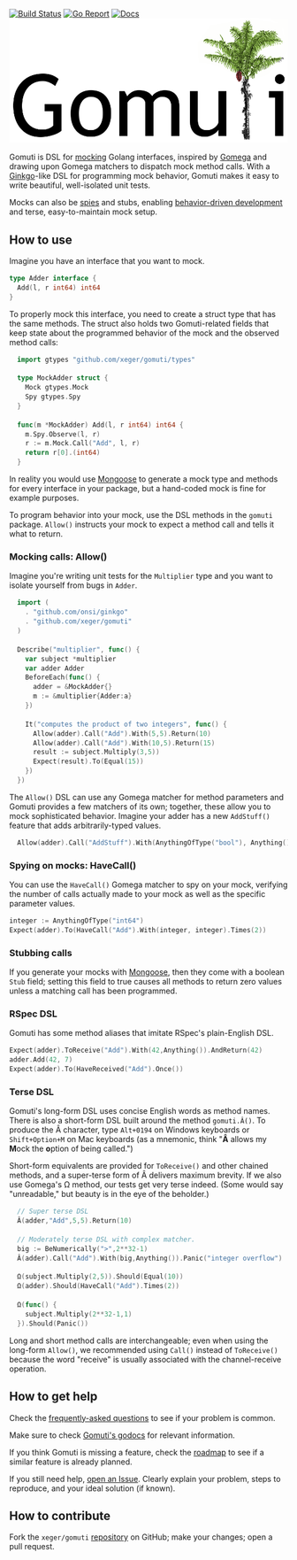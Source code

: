 [![Build Status](https://travis-ci.org/xeger/gomuti.png)](https://travis-ci.org/xeger/gomuti) [![Go Report](https://goreportcard.com/badge/github.com/xeger/gomuti)](https://goreportcard.com/report/github.com/xeger/gomuti) [![Docs](https://img.shields.io/badge/docs-godoc-blue.svg)](https://godoc.org/github.com/xeger/gomuti)
![Gomuti](logo.png)

Gomuti is DSL for [mocking](https://en.wikipedia.org/wiki/Mock_object) Golang interfaces, inspired by  [Gomega](https://github.com/onsi/gomega) and drawing upon Gomega matchers to dispatch mock method calls.
With a [Ginkgo](https://github.com/onsi/ginkgo)-like DSL for programming mock behavior, Gomuti makes it
easy to write beautiful, well-isolated unit tests.

Mocks can also be [spies](https://robots.thoughtbot.com/spy-vs-spy#what-do-you-mean-spy) and stubs,
enabling [behavior-driven development](https://en.wikipedia.org/wiki/Behavior-driven_development) and
terse, easy-to-maintain mock setup.

## How to use

Imagine you have an interface that you want to mock.

```go
type Adder interface {
  Add(l, r int64) int64
}
```

To properly mock this interface, you need to create a struct type that has the
same methods. The struct also holds two Gomuti-related fields that keep state
about the programmed behavior of the mock and the observed method calls:

```go
  import gtypes "github.com/xeger/gomuti/types"

  type MockAdder struct {
    Mock gtypes.Mock
    Spy gtypes.Spy
  }

  func(m *MockAdder) Add(l, r int64) int64 {
    m.Spy.Observe(l, r)
    r := m.Mock.Call("Add", l, r)
    return r[0].(int64)
  }
```

In reality you would use [Mongoose](https://github.com/xeger/mongoose) to
generate a mock type and methods for every interface in your package,
but a hand-coded mock is fine for example purposes.

To program behavior into your mock, use the DSL methods in the `gomuti`
package. `Allow()` instructs your mock to expect a method call and
tells it what to return.

### Mocking calls: Allow()

Imagine you're writing unit tests for the `Multiplier` type
and you want to isolate yourself from bugs in `Adder`.

```go
  import (
    . "github.com/onsi/ginkgo"
    . "github.com/xeger/gomuti"
  )

  Describe("multiplier", func() {
    var subject *multiplier
    var adder Adder
    BeforeEach(func() {
      adder = &MockAdder{}
      m := &multiplier{Adder:a}
    })

    It("computes the product of two integers", func() {
      Allow(adder).Call("Add").With(5,5).Return(10)
      Allow(adder).Call("Add").With(10,5).Return(15)
      result := subject.Multiply(3,5))
      Expect(result).To(Equal(15))
    })
  })
```

The `Allow()` DSL can use any Gomega matcher for method parameters and Gomuti
provides a few matchers of its own; together, these allow you to mock
sophisticated behavior. Imagine your adder has a new `AddStuff()` feature
that adds arbitrarily-typed values.

```go
  Allow(adder).Call("AddStuff").With(AnythingOfType("bool"), Anything()).Return(true)
```

### Spying on mocks: HaveCall()

You can use the `HaveCall()` Gomega matcher to spy on your mock, verifying the
number of calls actually made to your mock as well as the specific parameter
values.

```go
integer := AnythingOfType("int64")
Expect(adder).To(HaveCall("Add").With(integer, integer).Times(2))
```

### Stubbing calls

If you generate your mocks with [Mongoose](https://github.com/xeger/mongoose),
then they come with a boolean `Stub` field; setting this field to true causes
all methods to return zero values unless a matching call has been programmed.

### RSpec DSL

Gomuti has some method aliases that imitate RSpec's plain-English DSL.

```go
Expect(adder).ToReceive("Add").With(42,Anything()).AndReturn(42)
adder.Add(42, 7)
Expect(adder).To(HaveReceived("Add").Once())
```

### Terse DSL

Gomuti's long-form DSL uses concise English words as method names.
There is also a short-form DSL built around the method `gomuti.Â()`. To produce
the Â character, type `Alt+0194` on Windows keyboards or `Shift+Option+M` on Mac keyboards
(as a mnemonic, think "**Â** allows my **M**ock the **o**ption of being called.")

Short-form equivalents are provided for `ToReceive()` and other chained methods, and
a super-terse form of Â delivers maximum brevity. If we also use Gomega's Ω method, our
tests get very terse indeed. (Some would say "unreadable," but beauty is in the eye of
the beholder.)

```go
  // Super terse DSL
  Â(adder,"Add",5,5).Return(10)

  // Moderately terse DSL with complex matcher.
  big := BeNumerically(">",2**32-1)
  Â(adder).Call("Add").With(big,Anything()).Panic("integer overflow")

  Ω(subject.Multiply(2,5)).Should(Equal(10))
  Ω(adder).Should(HaveCall("Add").Times(2))

  Ω(func() {
    subject.Multiply(2**32-1,1)
  }).Should(Panic())
```

Long and short method calls are interchangeable; even when using the
long-form `Allow()`, we recommended using `Call()` instead of `ToReceive()`
because the word "receive" is usually associated with the channel-receive
operation.

## How to get help

Check the [frequently-asked questions](FAQ.md) to see if your problem is common.

Make sure to check [Gomuti's godocs](https://godoc.org/github.com/xeger/gomuti) for relevant information.

If you think Gomuti is missing a feature, check the [roadmap](TODO.md) to see
if a similar feature is already planned.

If you still need help, [open an Issue](https://github.com/xeger/mongoose/issues/new).
Clearly explain your problem, steps to reproduce, and your ideal solution (if known).

## How to contribute

Fork the `xeger/gomuti` [repository](https://github.com/xeger/gomuti) on GitHub; make your changes; open a pull request.
